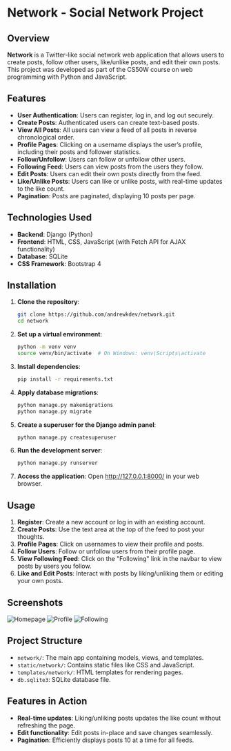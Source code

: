 # Network - Social Network Project

## Overview
**Network** is a Twitter-like social network web application that allows users to create posts, follow other users, like/unlike posts, and edit their own posts. This project was developed as part of the CS50W course on web programming with Python and JavaScript.

## Features
- **User Authentication**: Users can register, log in, and log out securely.
- **Create Posts**: Authenticated users can create text-based posts.
- **View All Posts**: All users can view a feed of all posts in reverse chronological order.
- **Profile Pages**: Clicking on a username displays the user’s profile, including their posts and follower statistics.
- **Follow/Unfollow**: Users can follow or unfollow other users.
- **Following Feed**: Users can view posts from the users they follow.
- **Edit Posts**: Users can edit their own posts directly from the feed.
- **Like/Unlike Posts**: Users can like or unlike posts, with real-time updates to the like count.
- **Pagination**: Posts are paginated, displaying 10 posts per page.

## Technologies Used
- **Backend**: Django (Python)
- **Frontend**: HTML, CSS, JavaScript (with Fetch API for AJAX functionality)
- **Database**: SQLite
- **CSS Framework**: Bootstrap 4

## Installation
1. **Clone the repository**:
   ```bash
   git clone https://github.com/andrewkdev/network.git
   cd network
   ```
2. **Set up a virtual environment**:
   ```bash
   python -m venv venv
   source venv/bin/activate  # On Windows: venv\Scripts\activate
   ```
3. **Install dependencies**:
   ```bash
   pip install -r requirements.txt
   ```
4. **Apply database migrations**:
   ```bash
   python manage.py makemigrations
   python manage.py migrate
   ```
5. **Create a superuser for the Django admin panel**:
   ```bash
   python manage.py createsuperuser
   ```
6. **Run the development server**:
   ```bash
   python manage.py runserver
   ```
7. **Access the application**: Open http://127.0.0.1:8000/ in your web browser.

## Usage
1. **Register**: Create a new account or log in with an existing account.
2. **Create Posts**: Use the text area at the top of the feed to post your thoughts.
3. **Profile Pages**: Click on usernames to view their profile and posts.
4. **Follow Users**: Follow or unfollow users from their profile page.
5. **View Following Feed**: Click on the "Following" link in the navbar to view posts by users you follow.
6. **Like and Edit Posts**: Interact with posts by liking/unliking them or editing your own posts.

## Screenshots
![Homepage](https://github.com/user-attachments/assets/493c3879-9a0d-479d-a4b3-2ff899ec1d3f)
![Profile](https://github.com/user-attachments/assets/fd0d00b4-e296-4f81-b9cc-d2905fb8c6a0)
![Following](https://github.com/user-attachments/assets/70610bf5-848e-4e30-8ad1-3e92fe235f0a)

## Project Structure
- `network/`: The main app containing models, views, and templates.
- `static/network/`: Contains static files like CSS and JavaScript.
- `templates/network/`: HTML templates for rendering pages.
- `db.sqlite3`: SQLite database file.

## Features in Action
- **Real-time updates**: Liking/unliking posts updates the like count without refreshing the page.
- **Edit functionality**: Edit posts in-place and save changes seamlessly.
- **Pagination**: Efficiently displays posts 10 at a time for all feeds.
